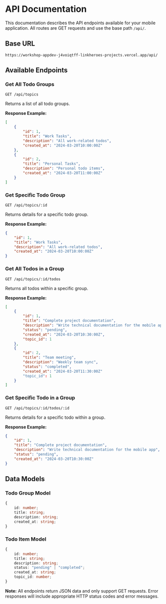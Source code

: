 # API Documentation

This documentation describes the API endpoints available for your mobile application. All routes are GET requests and use the base path `/api/`.

## Base URL

```
https://workshop-appdev-j4voiqtff-linkheroes-projects.vercel.app/api/
```

## Available Endpoints

### Get All Todo Groups

```
GET /api/topics
```

Returns a list of all todo groups.

**Response Example:**

```json
[
    {
        "id": 1,
        "title": "Work Tasks",
        "description": "All work-related todos",
        "created_at": "2024-03-20T10:00:00Z"
    },
    {
        "id": 2,
        "title": "Personal Tasks",
        "description": "Personal todo items",
        "created_at": "2024-03-20T11:00:00Z"
    }
]
```

### Get Specific Todo Group

```
GET /api/topics/:id
```

Returns details for a specific todo group.

**Response Example:**

```json
{
    "id": 1,
    "title": "Work Tasks",
    "description": "All work-related todos",
    "created_at": "2024-03-20T10:00:00Z"
}
```

### Get All Todos in a Group

```
GET /api/topics/:id/todos
```

Returns all todos within a specific group.

**Response Example:**

```json
[
    {
        "id": 1,
        "title": "Complete project documentation",
        "description": "Write technical documentation for the mobile app",
        "status": "pending",
        "created_at": "2024-03-20T10:30:00Z",
        "topic_id": 1
    },
    {
        "id": 2,
        "title": "Team meeting",
        "description": "Weekly team sync",
        "status": "completed",
        "created_at": "2024-03-20T11:30:00Z"
        "topic_id": 1
    }
]
```

### Get Specific Todo in a Group

```
GET /api/topics/:id/todos/:id
```

Returns details for a specific todo within a group.

**Response Example:**

```json
{
    "id": 1,
    "title": "Complete project documentation",
    "description": "Write technical documentation for the mobile app",
    "status": "pending",
    "created_at": "2024-03-20T10:30:00Z"
}
```

## Data Models

### Todo Group Model

```typescript
{
    id: number;
    title: string;
    description: string;
    created_at: string;
}
```

### Todo Item Model

```typescript
{
    id: number;
    title: string;
    description: string;
    status: "pending" | "completed";
    created_at: string;
    topic_id: number;
}
```

**Note:** All endpoints return JSON data and only support GET requests. Error responses will include appropriate HTTP status codes and error messages.
